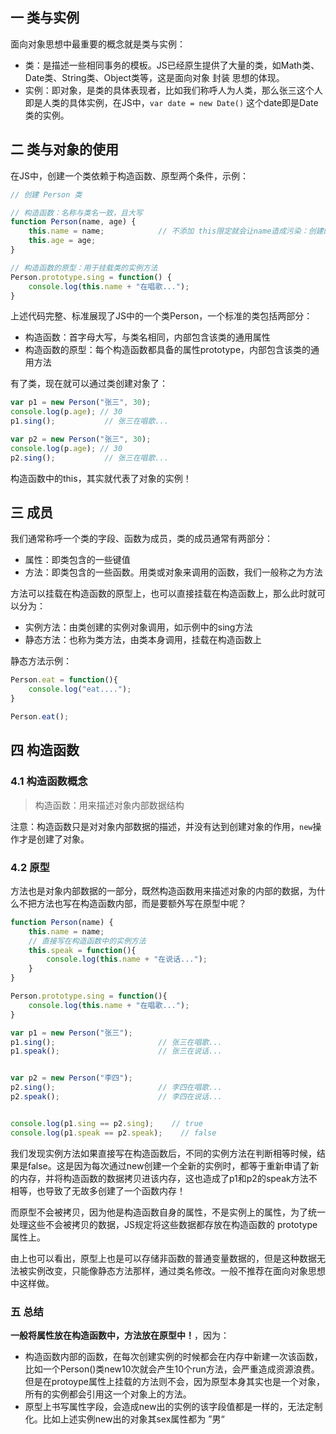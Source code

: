 ## 一 类与实例

面向对象思想中最重要的概念就是类与实例：
- 类：是描述一些相同事务的模板。JS已经原生提供了大量的类，如Math类、Date类、String类、Object类等，这是面向对象 封装 思想的体现。
- 实例：即对象，是类的具体表现者，比如我们称呼人为人类，那么张三这个人即是人类的具体实例，在JS中，`var date = new Date()` 这个date即是Date类的实例。

## 二 类与对象的使用

在JS中，创建一个类依赖于构造函数、原型两个条件，示例：
```js
// 创建 Person 类 

// 构造函数：名称与类名一致，且大写  
function Person(name, age) {                       
    this.name = name;            // 不添加 this限定就会让name造成污染：创建的多个不同实例，其name都一样                     
    this.age = age;      
}

// 构造函数的原型：用于挂载类的实例方法
Person.prototype.sing = function() {                 
    console.log(this.name + "在唱歌...");
}
```

上述代码完整、标准展现了JS中的一个类Person，一个标准的类包括两部分：
- 构造函数：首字母大写，与类名相同，内部包含该类的通用属性
- 构造函数的原型：每个构造函数都具备的属性prototype，内部包含该类的通用方法

有了类，现在就可以通过类创建对象了：
```js
var p1 = new Person("张三", 30);
console.log(p.age); // 30
p1.sing();           // 张三在唱歌...

var p2 = new Person("张三", 30);
console.log(p.age); // 30
p2.sing();           // 张三在唱歌...
```

构造函数中的this，其实就代表了对象的实例！  

## 三 成员

我们通常称呼一个类的字段、函数为成员，类的成员通常有两部分：
- 属性：即类包含的一些键值
- 方法：即类包含的一些函数。用类或对象来调用的函数，我们一般称之为方法   

方法可以挂载在构造函数的原型上，也可以直接挂载在构造函数上，那么此时就可以分为：
- 实例方法：由类创建的实例对象调用，如示例中的sing方法
- 静态方法：也称为类方法，由类本身调用，挂载在构造函数上

静态方法示例：
```js
Person.eat = function(){
    console.log("eat....");
}

Person.eat();
```

## 四 构造函数

### 4.1 构造函数概念

> 构造函数：用来描述对象内部数据结构

注意：构造函数只是对对象内部数据的描述，并没有达到创建对象的作用，`new`操作才是创建了对象。  

### 4.2 原型

方法也是对象内部数据的一部分，既然构造函数用来描述对象的内部的数据，为什么不把方法也写在构造函数内部，而是要额外写在原型中呢？

```js
function Person(name) {                       
    this.name = name;
    // 直接写在构造函数中的实例方法
    this.speak = function(){
        console.log(this.name + "在说话...");
    }
}

Person.prototype.sing = function(){
    console.log(this.name + "在唱歌...");
}

var p1 = new Person("张三");
p1.sing();                       // 张三在唱歌...
p1.speak();                      // 张三在说话...


var p2 = new Person("李四");    
p2.sing();                       // 李四在唱歌...
p2.speak();                      // 李四在说话...


console.log(p1.sing == p2.sing);    // true
console.log(p1.speak == p2.speak);    // false
```

我们发现实例方法如果直接写在构造函数后，不同的实例方法在判断相等时候，结果是false。这是因为每次通过new创建一个全新的实例时，都等于重新申请了新的内存，并将构造函数的数据拷贝进该内存，这也造成了p1和p2的speak方法不相等，也导致了无故多创建了一个函数内存！  

而原型不会被拷贝，因为他是构造函数自身的属性，不是实例上的属性，为了统一处理这些不会被拷贝的数据，JS规定将这些数据都存放在构造函数的 prototype 属性上。  

由上也可以看出，原型上也是可以存储非函数的普通变量数据的，但是这种数据无法被实例改变，只能像静态方法那样，通过类名修改。一般不推荐在面向对象思想中这样做。  

### 五 总结

**一般将属性放在构造函数中，方法放在原型中！**，因为：
- 构造函数内部的函数，在每次创建实例的时候都会在内存中新建一次该函数，比如一个Person()类new10次就会产生10个run方法，会严重造成资源浪费。但是在protoype属性上挂载的方法则不会，因为原型本身其实也是一个对象，所有的实例都会引用这一个对象上的方法。
- 原型上书写属性字段，会造成new出的实例的该字段值都是一样的，无法定制化。比如上述实例new出的对象其sex属性都为 ”男“